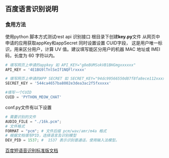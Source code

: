 <!--
 * @Author: MeowKJ
 * @Date: 2021-11-22 01:41:22
 * @LastEditors: MeowKJ ijink@qq.com
 * @LastEditTime: 2023-01-25 16:31:23
 * @FilePath: /ChatMeow/README.md
-->

## 百度语言识别说明

### 食用方法

使用python 脚本方式测试rest api 识别接口
根目录下创建**key.py**文件
从网页中申请的应用获取appKey和appSecret
同时设置设置 CUID字段， 这是用户唯一标识，用来区分用户，计算 UV 值。建议填写能区分用户的机器 MAC 地址或 IMEI 码，长度为 60 字符以内。

```python
# 填写网页上申请的appkey 如 API_KEY="g8eBUMSokVB1BHGmgxxxxxx"
API_KEY = '4E1BG9lTnlSeIf1NQFlrxxxx'

# 填写网页上申请的APP SECRET 如 SECRET_KEY="94dc99566550d87f8fa8ece112xxxxx"
SECRET_KEY = '544ca4657ba8002e3dea3ac2f5fxxxxx'

#填写一个CUID
CUID = 'PYTHON_MEOW_CHAT'
```

conf.py文件有以下设置
```python
# 需要识别的文件
AUDIO_FILE = "./16k.pcm";
# 文件格式
FORMAT = "pcm"; # 文件后缀 pcm/wav/amr/m4a 格式
# 根据文档填写PID，选择语言及识别模型
DEV_PID = 1537; #  1537 表示识别普通话，使用输入法模型。
```

[百度短语音识别标准版文档](https://ai.baidu.com/ai-doc/SPEECH/ek38lxj1u)
